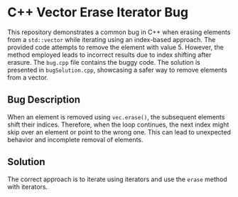 # C++ Vector Erase Iterator Bug
This repository demonstrates a common bug in C++ when erasing elements from a `std::vector` while iterating using an index-based approach.  The provided code attempts to remove the element with value 5. However, the method employed leads to incorrect results due to index shifting after erasure.
The `bug.cpp` file contains the buggy code.  The solution is presented in `bugSolution.cpp`, showcasing a safer way to remove elements from a vector.
## Bug Description
When an element is removed using `vec.erase()`, the subsequent elements shift their indices. Therefore, when the loop continues, the next index might skip over an element or point to the wrong one. This can lead to unexpected behavior and incomplete removal of elements.
## Solution
The correct approach is to iterate using iterators and use the `erase` method with iterators.